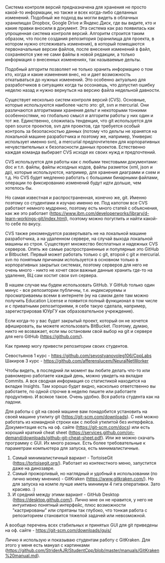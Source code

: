 Система контроля версий предназначена для хранения не просто какой-то информации, но также и всех когда-либо сделанных изменений. Подобный же подход вы могли видеть в облачных хранилищах Dropbox, Google Drive и Яндекс.Диск, где вы видите, кто и какие правки вносили в документ. Эта система как раз появилась как упрощенная система контроля версий. Алгоритм строится таким образом, что после создания репозитория (хранилища для проекта, в котором нужно отслеживать изменения), в который помещаются первоначальные версии файлов, после внесения изменений в файл, сохраняются уже не сами файлы в новой редакции, а только информация о внесенных изменениях, так называемые дельты.

Подобный алгоритм позволяет не только хранить информацию о том кто, когда и какие изменения внес, но и дает возможность откатываться до нужных изменений. Это особенно актуально для разработчиков в ситуациях когда ты осознаешь, что допустил ошибку неделю назад и нужно вернуться на версию файла недельной давности.

Существует несколько систем контроля версий (CVS). Основные, которые используются наиболее часто это: git, svn и mercurial. Они различаются алгоритмами хранения дельт и некоторыми тонкими особенностями, но глобально смысл и алгоритм работы у них один и тот же. Единственно, сложилась тенденция, что git используется для open source проектов, svn для проектов, где требуется особый контроль за безопасностью данных (потому что дельты не хранятся на локальной машине разработчика и поэтому же, например, Универис использует именно svn), а mercurial предпочтителен для корпоративных нечувствительных к безопасности данных проектов. Естественно каждая команда выбирает CVS исходя их своих нужд и предпочтений.

CVS используется для работы как с любыми текстовыми документами: doc и т.п. файлы, файлы исходных кодов, файлы разметок (xml, json и др), которые используются, например, для хранения диаграмм и схем и т.д. Но CVS будет медленно работать с большими бинарными файлами, операции по фиксированию изменений будут идти дольше, чем хотелось бы.

Но самая известная и распространенная, конечно же, git. Именно поэтому со студентами я изучаю именно ее. Под капотом все CVS работают немного мудренно, поэтому есть много статей с объяснения, как же это работает (https://www.ibm.com/developerworks/library/d-learn-workings-git/index.html), поэтому можно погуглить и найти какой-то себе по вкусу.

CVS также рекомендуется развертывать не на локальной машине разработчика, а на удаленном сервере, на случай выхода локальной машины из строя. Существует множество бесплатных и надежных CVS серверов. Опять же самые распространенные и популярные это GitHub и Bitbucket. Первый может работать только с git, второй с git и mercurial. svn по понятным причинам используется в основном только в корпоративных закрытых системах, поэтому серверов для него не очень много - никто не хочет свои важные данные хранить где-то на удаленке, ВЦ сам хостит свои svn сервера.

В нашем случае мы будем использовать GitHub. У GitHub только один минус - все репозитории публичны, т.е. индексируемы и просматриваемы всеми в интернете (ну на самом деле там можно получить Education License и появится полный функционал в том числе и с приватными репозиториями, я себе такую сделала, например, зарегистрировав ЮУрГУ как образовательное учреждение).

Если когда-то у вас будет закрытый проект, который он не хочется афишировать, вы можете использовать BitBucket. Поэтому, думаю, никто не возважает, если мы остановим свой выбор на git и сервере для него GitHub (https://github.com/).

Как пример могу привести репозитории своих студентов.

Севостьянов 1 курс - https://github.com/sevostyanovoleg106/CppLabs
Шакиров 3 курс - https://github.com/afferenslucem/NeuralNetWorker

Чтобы видеть, в последний ли момент вы любите делать что-то или равномерно работаете каждый день, можно увидеть на вкладке Commits. А вся сводная информация со статистикой находится на вкладке Insights. Там хорошо будет видно, насколько ответственно вы работаете, по одной строчке в неделю пишете или работаете продуктивно. И всякое такое. Очень удобно. Вся работа студента как на ладони.

Для работы с git на своей машине вам понадобится установить на своей машине утилиту git (https://git-scm.com/downloads). С ней можно работать из командной строки как с любой утилитой без интерфейса. Документация есть на оф. сайте (https://git-scm.com/docs) или есть хороший краткий cheat sheet (https://services.github.com/on-demand/downloads/github-git-cheat-sheet.pdf). Или же можно скачать программу с GUI. Их много разных. Есть более требовательные к параметрам компьютера для запуска, есть минималистичные.

1. Самый минималистичный вариант - TortoiseGit (https://tortoisegit.org/). Работает из контекстного меню, запустится даже на динозавре.
2. Самый прожорливый, но наглядный и удобный в использовании (по лично моему мнению) - GitKraken (https://www.gitkraken.com/). Но для запуска на компе лучше иметь минимум 4 гига оперативки. Зато красиво. :)
3. И средний между этими вариант - GitHub Desktop (https://desktop.github.com/). Лично мне он не нравится, у него не интуитивно понятный интерфейс, плюс возможности "кастрированы" или спрятаны так глубоко, что тонкая работа с репозиторием становится тяжелой задачей или невозможной.

А вообще перечень всех стабильных и принятых GUI для git приведены на оф. сайте - https://git-scm.com/downloads/guis/

Лично я использую и показываю студентам работу с GitKraken. Для этого у меня есть мануал с картинками (https://github.com/StriderAJR/StudentCpp/blob/master/manuals/GitKraken%20manual.md).
